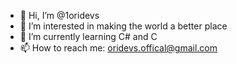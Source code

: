 - 👋 Hi, I’m @1oridevs
- 👀 I’m interested in making the world a better place
- 🌱 I’m currently learning C# and C
- 📫 How to reach me: oridevs.offical@gmail.com

<!---
1oridevs/1oridevs is a ✨ special ✨ repository because its `README.md` (this file) appears on your GitHub profile.
You can click the Preview link to take a look at your changes.
--->
